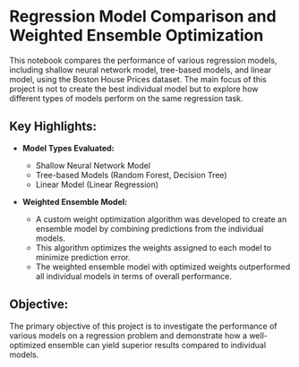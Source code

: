 # Regression Model Comparison and Weighted Ensemble Optimization

This notebook compares the performance of various regression models, including shallow neural network model, tree-based models, and linear model, using the Boston House Prices dataset. The main focus of this project is not to create the best individual model but to explore how different types of models perform on the same regression task.

## Key Highlights:

- **Model Types Evaluated:**
  - Shallow Neural Network Model
  - Tree-based Models (Random Forest, Decision Tree)
  - Linear Model (Linear Regression)

- **Weighted Ensemble Model:**
  - A custom weight optimization algorithm was developed to create an ensemble model by combining predictions from the individual models.
  - This algorithm optimizes the weights assigned to each model to minimize prediction error.
  - The weighted ensemble model with optimized weights outperformed all individual models in terms of overall performance.

## Objective:

The primary objective of this project is to investigate the performance of various models on a regression problem and demonstrate how a well-optimized ensemble can yield superior results compared to individual models.
